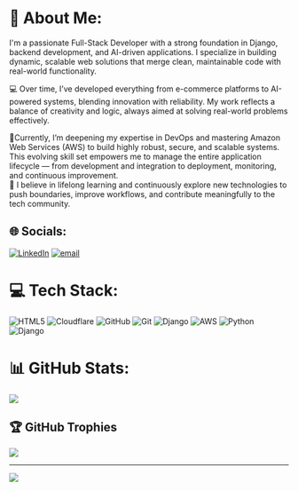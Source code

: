 # 💫 About Me:
I'm a passionate Full-Stack Developer with a strong foundation in Django, backend development, and AI-driven applications. I specialize in building dynamic, scalable web solutions that merge clean, maintainable code with real-world functionality.

💻 Over time, I’ve developed everything from e-commerce platforms to AI-powered systems, blending innovation with reliability. My work reflects a balance of creativity and logic, always aimed at solving real-world problems effectively.

🚀Currently, I’m deepening my expertise in DevOps and mastering Amazon Web Services (AWS) to build highly robust, secure, and scalable systems. This evolving skill set empowers me to manage the entire application lifecycle — from development and integration to deployment, monitoring, and continuous improvement.<br>
🌱 I believe in lifelong learning and continuously explore new technologies to push boundaries, improve workflows, and contribute meaningfully to the tech community.<br>


## 🌐 Socials:
[![LinkedIn](https://img.shields.io/badge/LinkedIn-%230077B5.svg?logo=linkedin&logoColor=white)](https://linkedin.com/in/https://www.linkedin.com/in/hariom-kabra-7b4a6122a/) [![email](https://img.shields.io/badge/Email-D14836?logo=gmail&logoColor=white)](mailto:kabrahariom07@gmail.com) 

# 💻 Tech Stack:
![HTML5](https://img.shields.io/badge/html5-%23E34F26.svg?style=for-the-badge&logo=html5&logoColor=white) ![Cloudflare](https://img.shields.io/badge/Cloudflare-F38020?style=for-the-badge&logo=Cloudflare&logoColor=white) ![GitHub](https://img.shields.io/badge/github-%23121011.svg?style=for-the-badge&logo=github&logoColor=white) ![Git](https://img.shields.io/badge/git-%23F05033.svg?style=for-the-badge&logo=git&logoColor=white) ![Django](https://img.shields.io/badge/django-%23092E20.svg?style=for-the-badge&logo=django&logoColor=white) ![AWS](https://img.shields.io/badge/AWS-%23FF9900.svg?style=for-the-badge&logo=amazon-aws&logoColor=white) ![Python](https://img.shields.io/badge/python-3670A0?style=for-the-badge&logo=python&logoColor=ffdd54) ![Django](https://img.shields.io/badge/django-%23092E20.svg?style=for-the-badge&logo=django&logoColor=white)
# 📊 GitHub Stats:
![](https://github-readme-stats.vercel.app/api?username=Hariomkabra&theme=dark&hide_border=false&include_all_commits=true&count_private=true)<br/>


## 🏆 GitHub Trophies
![](https://github-profile-trophy.vercel.app/?username=Hariomkabra&theme=dark&no-frame=true&no-bg=false&margin-w=4)

---
[![](https://visitcount.itsvg.in/api?id=Hariomkabra&icon=0&color=0)](https://visitcount.itsvg.in)

<!-- Proudly created with GPRM ( https://gprm.itsvg.in ) -->
